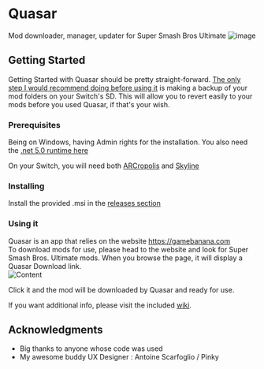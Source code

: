 # Quasar
Mod downloader, manager, updater for Super Smash Bros Ultimate
![image](https://user-images.githubusercontent.com/12461420/150200259-59ca4c6b-dd2a-4642-8ab2-c2a802e41fe5.png)

## Getting Started

Getting Started with Quasar should be pretty straight-forward. <Ins>The only step I would recommend doing before using it</Ins> is making a backup of your mod folders on your Switch's SD.
This will allow you to revert easily to your mods before you used Quasar, if that's your wish.

### Prerequisites

Being on Windows, having Admin rights for the installation.
You also need the [.net 5.0 runtime here](https://dotnet.microsoft.com/en-us/download/dotnet/thank-you/runtime-desktop-5.0.13-windows-x86-installer)

On your Switch, you will need both [ARCropolis](https://github.com/Raytwo/ARCropolis/) and [Skyline](https://github.com/skyline-dev/skyline)

### Installing

Install the provided .msi in the [releases section](https://github.com/Mowjoh/Quasar/releases/latest)


### Using it

Quasar is an app that relies on the website https://gamebanana.com  
To download mods for use, please head to the website and look for Super Smash Bros. Ultimate mods.
When you browse the page, it will display a Quasar Download link.  
![Content](https://user-images.githubusercontent.com/12461420/91087981-997bfa80-e651-11ea-97e6-c5ddb713701a.png)

Click it and the mod will be downloaded by Quasar and ready for use.  

If you want additional info, please visit the included [wiki](https://github.com/Mowjoh/Quasar/wiki).  

## Acknowledgments

* Big thanks to anyone whose code was used
* My awesome buddy UX Designer : Antoine Scarfoglio / Pinky

